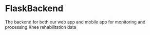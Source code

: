 # FlaskBackend
The backend for both our web app and mobile app for monitoring and processing Knee rehabilitation data
